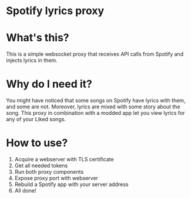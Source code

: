 # Spotify lyrics proxy
# What's this?
This is a simple websocket proxy that receives API calls from Spotify and injects lyrics in them.  
# Why do I need it?
You might have noticed that some songs on Spotify have lyrics with them, and some are not. 
Moreover, lyrics are mixed with some story about the song. 
This proxy in combination with a modded app let you view lyrics for any of your Liked songs.
# How to use?
1. Acquire a webserver with TLS certificate
2. Get all needed tokens
3. Run both proxy components
4. Expose proxy port with webserver
5. Rebuild a Spotify app with your server address
6. All done!
